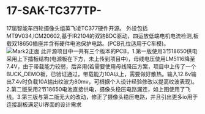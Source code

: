 # 17-SAK-TC377TP-
17届智能车四轮摄像头组英飞凌TC377硬件开源。
外设包括MT9V034,ICM20602,基于IR2104的双路BDC驱动，四运放低端电机电流检测,板载双18650插座并含有硬件电池保护电路。(PCB孔位适用于C车模)。
![Mark2正面](https://user-images.githubusercontent.com/78647422/184537604-23308db6-9239-42e7-a9b5-bf2c518040e7.jpg)
此开源项目中一共有三个版本的PCB，1.第一版使用3节18650供电采用上下插板结构(电源板在下方，未上传到项目中)，母线电压使用LM5116降至7.4V，由于带载能力较弱，后弃用(若需要使用母线降压方案，项目中上传了一个BUCK_DEMO板，已验证通过，带载能力10A以上，需要做好散热。输入12.6v输出7.4v时负载10A输出纹波为80mv，可根据个人设计经验修改以提高纹波表现)。2.第二版采用2节18650电池直接供电，摄像头稳压电路漏连，如上图使用了飞线。3.第三版与第二版无大的改动，修正了摄像头稳压电路，并且引出更多io用于连接副板满足UI界面的设计需求
